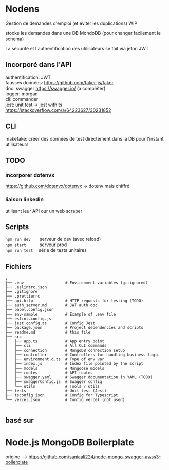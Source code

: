 
# Nodens

Gestion de demandes d'emploi (et éviter les duplications) WIP

stocke les demandes dans une DB MondoDB (pour changer facilement le schema)

La sécurité et l'authentification des utilisateurs se fait via jeton JWT


## Incorporé dans l'API

authentification: JWT  
fausses données: https://github.com/faker-js/faker  
doc: swagger https://swagger.io/ (a compléter)  
logger: morgan  
cli: commander  
jest: unit test -> jest with ts https://stackoverflow.com/a/64223627/30231852  

## CLI
makefake: créer des données de test directement dans la DB
    pour l'instant utilisateurs



## TODO

### incorporer dotenvx 
https://github.com/dotenvx/dotenvx -> dotenv mais chiffré

### liaison linkedin
utilisant leur API our un web scraper

## Scripts

```npm run dev```&emsp;&emsp;serveur de dev (avec reload)  
```npm start```&emsp;&emsp;&emsp;serveur prod  
```npm run test```&emsp;&nbsp;série de tests unitaires 

## Fichiers
```text
.
├── .env                  # Environment variables (gitignored)
├── .eslintrc.json
├── .gitignore
├── .prettierrc
├── api.http              # HTTP requests for testing (TODO)
├── auth_server.md        # JWT auth doc
├── babel.config.json
├── env-sample            # Example of .env file
├── eslint.config.js    
├── jest.config.ts        # Config Jest
├── package.json          # Project dependencies and scripts
├── readme.md             # this file
├── src
│   ├── app.ts            # App entry point
│   ├── cli               # All CLI commands
│   ├── connection        # MongoDB connection setup
│   ├── controller        # Controllers for handling business logic
│   ├── environment.d.ts  # Type of env var
│   ├── index.js          # Index file pointed by the script
│   ├── models            # Mongoose models
│   ├── routes            # API routes
│   ├── swagger.yaml      # Swagger documentation in YAML (TODO)
│   ├── swaggerConfig.js  # Swagger config
│   └── utils             # Tools / utils
├── tests                 # Unit test (Jest)  
├── tsconfig.json         # Config for Typescript
└── vercel.json           # Config vercel (not used)


```


basé sur 
-------------------------------------------------------------------------------------------
# Node.js MongoDB Boilerplate 
origine --> https://github.com/saniaali224/node-mongo-swagger-awss3-boilerplate

